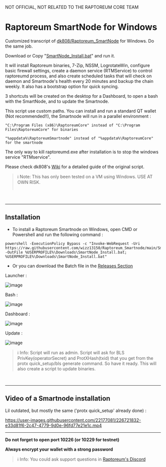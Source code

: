 NOT OFFICIAL, NOT RELATED TO THE RAPTOREUM CORE TEAM

# Raptoreum SmartNode for Windows
Customized transcript of [dk808/Raptoreum_SmartNode](https://github.com/dk808/Raptoreum_SmartNode) for Windows. Do the same job.

Download or Copy "[SmartNode_Install.bat](https://github.com/wizz13150/Raptoreum_SmartNode/blob/main/SmartNode_Install.bat)" and run it.

It will install Raptoreum binaries, 7-Zip, NSSM, LogrotateWin, configure basic firewall settings, create a daemon service (RTMService) to control raptoreumd process, and also create scheduled tasks that will check on daemon and Smartnode's health every 20 minutes and backup the chain weekly. It also has a bootstrap option for quick syncing.

3 shortcuts will be created on the desktop for a Dashboard, to open a bash with the SmartNode, and to update the Smartnode.

This script use custom paths. You can install and run a standard QT wallet (Not recommended!!), the Smartnode will run in a parallel environment :
```
"C:\Program Files (x86)\RaptoreumCore" instead of "C:\Program Files\RaptoreumCore" for binaries
```
```
"%appdata%\RaptoreumSmartnode" instead of "%appdata%\RaptoreumCore" for the smartnode
```
The only way to kill raptoreumd.exe after installation is to stop the windows service "RTMservice".

Please check dk808's [Wiki](https://github.com/dk808/Raptoreum_SmartNode/wiki) for a detailed guide of the original script.

> ℹ Note: This has only been tested on a VM using Windows. USE AT OWN RISK.<br><br>

<br>

***

## Installation
- To install a Raptoreum Smartnode on Windows, open CMD or Powershell and run the following command :
```
powershell -ExecutionPolicy Bypass -c "Invoke-WebRequest -Uri https://raw.githubusercontent.com/wizz13150/Raptoreum_Smartnode/main/SmartNode_Install.bat -OutFile %USERPROFILE%\Downloads\SmartNode_Install.bat; %USERPROFILE%\Downloads\SmartNode_Install.bat"
```

- Or you can download the Batch file in the [Releases Section](https://github.com/wizz13150/Raptoreum_SmartNode/releases)

Launcher :

![image](https://user-images.githubusercontent.com/22177081/227794280-233f529c-b8c1-4fe0-9ec5-8fc0f7c42809.png)

Bash :

![image](https://user-images.githubusercontent.com/22177081/228194914-7186d371-b9d2-455d-bedc-2c05418018bc.png)

Dashboard :

![image](https://user-images.githubusercontent.com/22177081/228387933-79a46466-f496-47ce-b67e-65c4e05c14a2.png)

Update :

![image](https://user-images.githubusercontent.com/22177081/227836121-8f98df5d-39c5-4032-b757-72a56ef0d753.png)


> ℹ Info: Script will run as admin. Script will ask for BLS PrivKey(operatorSecret) and ProtXHash(txid) that you get from the protx quick_setup/bls generate command. So have it ready. This will also create a script to update binaries.

<br>

***

## Video of a Smartnode installation

Lil outdated, but mostly the same ('protx quick_setup' already done) :

https://user-images.githubusercontent.com/22177081/226721832-e33d81f6-2c47-4779-9d0e-96fd77e21e1c.mp4
***


__Do not forget to open port 10226 (or 10229 for testnet)__

__Always encrypt your wallet with a strong password__
> ℹ Info: You could ask support questions in [Raptoreum's Discord](https://discord.gg/wqgcxT3Mgh)
